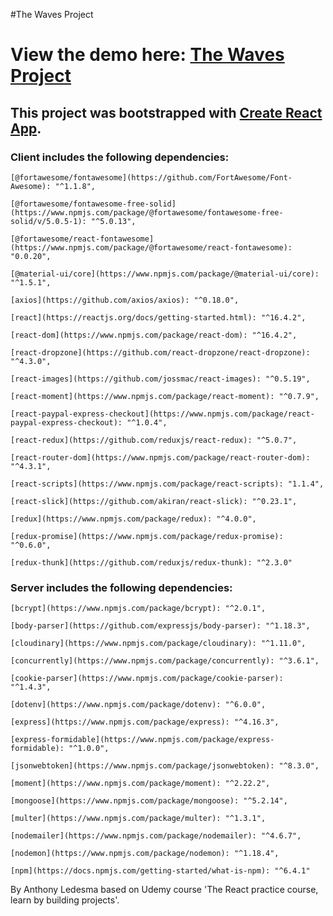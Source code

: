 #The Waves Project
# View the demo here: [The Waves Project](https://fathomless-waters-50255.herokuapp.com)


## This project was bootstrapped with [Create React App](https://github.com/facebookincubator/create-react-app).


### Client includes the following dependencies:

    [@fortawesome/fontawesome](https://github.com/FortAwesome/Font-Awesome): "^1.1.8",

    [@fortawesome/fontawesome-free-solid](https://www.npmjs.com/package/@fortawesome/fontawesome-free-solid/v/5.0.5-1): "^5.0.13",

    [@fortawesome/react-fontawesome](https://www.npmjs.com/package/@fortawesome/react-fontawesome): "0.0.20",

    [@material-ui/core](https://www.npmjs.com/package/@material-ui/core): "^1.5.1",

    [axios](https://github.com/axios/axios): "^0.18.0",

    [react](https://reactjs.org/docs/getting-started.html): "^16.4.2",

    [react-dom](https://www.npmjs.com/package/react-dom): "^16.4.2",

    [react-dropzone](https://github.com/react-dropzone/react-dropzone): "^4.3.0",

    [react-images](https://github.com/jossmac/react-images): "^0.5.19",

    [react-moment](https://www.npmjs.com/package/react-moment): "^0.7.9",

    [react-paypal-express-checkout](https://www.npmjs.com/package/react-paypal-express-checkout): "^1.0.4",

    [react-redux](https://github.com/reduxjs/react-redux): "^5.0.7",

    [react-router-dom](https://www.npmjs.com/package/react-router-dom): "^4.3.1",

    [react-scripts](https://www.npmjs.com/package/react-scripts): "1.1.4",

    [react-slick](https://github.com/akiran/react-slick): "^0.23.1",

    [redux](https://www.npmjs.com/package/redux): "^4.0.0",

    [redux-promise](https://www.npmjs.com/package/redux-promise): "^0.6.0",

    [redux-thunk](https://github.com/reduxjs/redux-thunk): "^2.3.0"



### Server includes the following dependencies:

    [bcrypt](https://www.npmjs.com/package/bcrypt): "^2.0.1",
    
    [body-parser](https://github.com/expressjs/body-parser): "^1.18.3",
    
    [cloudinary](https://www.npmjs.com/package/cloudinary): "^1.11.0",
    
    [concurrently](https://www.npmjs.com/package/concurrently): "^3.6.1",
    
    [cookie-parser](https://www.npmjs.com/package/cookie-parser): "^1.4.3",
    
    [dotenv](https://www.npmjs.com/package/dotenv): "^6.0.0",
    
    [express](https://www.npmjs.com/package/express): "^4.16.3",
    
    [express-formidable](https://www.npmjs.com/package/express-formidable): "^1.0.0",
    
    [jsonwebtoken](https://www.npmjs.com/package/jsonwebtoken): "^8.3.0",
    
    [moment](https://www.npmjs.com/package/moment): "^2.22.2",
    
    [mongoose](https://www.npmjs.com/package/mongoose): "^5.2.14",
    
    [multer](https://www.npmjs.com/package/multer): "^1.3.1",
    
    [nodemailer](https://www.npmjs.com/package/nodemailer): "^4.6.7",
    
    [nodemon](https://www.npmjs.com/package/nodemon): "^1.18.4",
    
    [npm](https://docs.npmjs.com/getting-started/what-is-npm): "^6.4.1"
    

By Anthony Ledesma 
based on Udemy course 'The React practice course, learn by building projects'.

